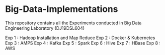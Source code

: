 # Big-Data-Implementations
This repository contains all the Experiments conducted in Big Data Engineering Laboratory (DJ19DSL604)

Exp 1 : Hadoop Installation and Map Reduce
Exp 2 : Docker & Kubernetes
Exp 3 : AMPS
Exp 4 : Kafka
Exp 5 : Spark
Exp 6 : Hive
Exp 7 : HBase
Exp 8 : AWS

